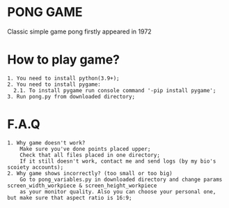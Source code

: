 # PONG GAME

Classic simple game pong firstly appeared in 1972

# How to play game?

    1. You need to install python(3.9+);
    2. You need to install pygame:
      2.1. To install pygame run console command '-pip install pygame';
    3. Run pong.py from downloaded directory;

# F.A.Q

    1. Why game doesn't work?
        Make sure you've done points placed upper;
        Check that all files placed in one directory;
        If it still doesn't work, contact me and send logs (by my bio's scoiety accounts);
    2. Why game shows incorrectly? (too small or too big)
        Go to pong_variables.py in downloaded directory and change params screen_width_workpiece & screen_height_workpiece
        as your monitor quality. Also you can choose your personal one, but make sure that aspect ratio is 16:9;

